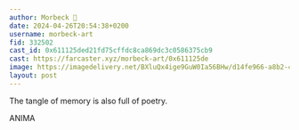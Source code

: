 ```yaml
---
author: Morbeck 🎩
date: 2024-04-26T20:54:38+0200
username: morbeck-art
fid: 332502
cast_id: 0x611125ded21fd75cffdc8ca869dc3c0586375cb9
cast: https://farcaster.xyz/morbeck-art/0x611125de
image: https://imagedelivery.net/BXluQx4ige9GuW0Ia56BHw/d14fe966-a8b2-40b6-84e0-d19abdd84600/original
layout: post
---
```


The tangle of memory is also full of poetry.

ANIMA

<img src='https://imagedelivery.net/BXluQx4ige9GuW0Ia56BHw/d14fe966-a8b2-40b6-84e0-d19abdd84600/original' alt='' referrerpolicy='no-referrer'/>
